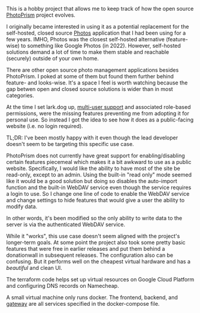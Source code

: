 This is a hobby project that allows me to keep track of how the open source [PhotoPrism](https://github.com/photoprism/photoprism) project evolves.

I originally became interested in using it as a potential replacement for the self-hosted, closed source [Photos](https://www.synology.com/en-us/dsm/feature/photos) application that I had been using for a few years. IMHO, Photos was the closest self-hosted alternative (feature-wise) to something like Google Photos (in 2022). However, self-hosted solutions demand a lot of time to make them stable and reachable (securely) outside of your own home.

There are other open source photo management applications besides PhotoPrism. I poked at some of them but found them further behind feature- and looks-wise. It's a space I feel is worth watching because the gap betwen open and closed source solutions is wider than in most categories.

At the time I set lark.dog up, [multi-user support](https://github.com/photoprism/photoprism/issues/98) and associated role-based permissions, were the missing features preventing me from adopting it for personal use. So instead I got the idea to see how it does as a public-facing website (i.e. no login required).

TL;DR: I've been mostly happy with it even though the lead developer doesn't seem to be targeting this specific use case.

PhotoPrism does not currently have great support for enabling/disabling certain features piecemeal which makes it a bit awkward to use as a public website. Specifically, I would like the ability to have most of the site be read-only, except to an admin. Using the built-in "read only" mode seemed like it would be a good solution but doing so disables the auto-import function and the built-in WebDAV service even though the service requires a login to use. So I change one line of code to enable the WebDAV service and change settings to hide features that would give a user the ability to modify data.

In other words, it's been modified so the only ability to write data to the server is via the authenticated WebDAV service.

While it "works", this use case doesn't seem aligned with the project's longer-term goals. At some point the project also took some pretty basic features that were free in earlier releases and put them behind a donationwall in subsequent releases. The configuration also can be confusing. But it performs well on the cheapest virtual hardware and has a *beautiful* and clean UI.

The terraform code helps set up virtual resources on Google Cloud Platform and configuring DNS records on Namecheap.

A small virtual machine only runs docker. The frontend, backend, and [gateway](https://github.com/linuxserver/docker-swag) are all services specified in the docker-compose file.
